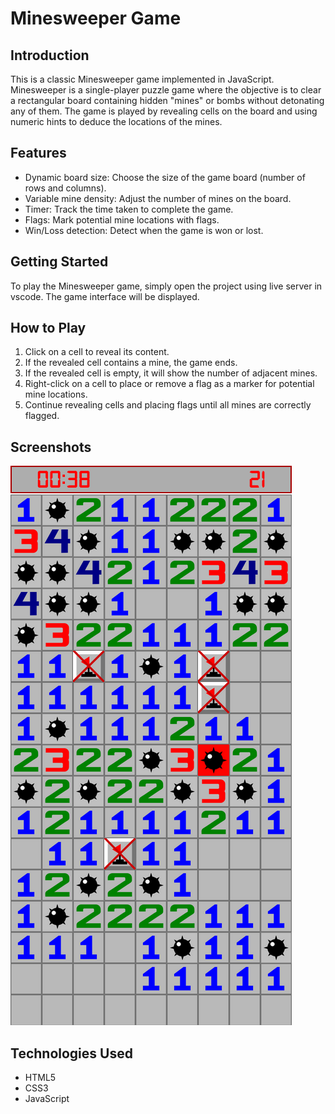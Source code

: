 # Minesweeper Game

## Introduction
This is a classic Minesweeper game implemented in JavaScript. Minesweeper is a single-player puzzle game where the objective is to clear a rectangular board containing hidden "mines" or bombs without detonating any of them. The game is played by revealing cells on the board and using numeric hints to deduce the locations of the mines.

## Features
- Dynamic board size: Choose the size of the game board (number of rows and columns).
- Variable mine density: Adjust the number of mines on the board.
- Timer: Track the time taken to complete the game.
- Flags: Mark potential mine locations with flags.
- Win/Loss detection: Detect when the game is won or lost.

## Getting Started
To play the Minesweeper game, simply open the project using live server in vscode. The game interface will be displayed.

## How to Play
1. Click on a cell to reveal its content.
2. If the revealed cell contains a mine, the game ends.
3. If the revealed cell is empty, it will show the number of adjacent mines.
5. Right-click on a cell to place or remove a flag as a marker for potential mine locations.
6. Continue revealing cells and placing flags until all mines are correctly flagged.

## Screenshots
![image](./image.png)

## Technologies Used
- HTML5
- CSS3
- JavaScript

